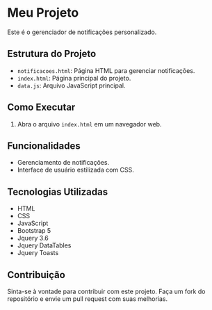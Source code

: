 # Meu Projeto

Este é o gerenciador de notificações personalizado.

## Estrutura do Projeto

- `notificacoes.html`: Página HTML para gerenciar notificações.
- `index.html`: Página principal do projeto.
- `data.js`: Arquivo JavaScript principal.

## Como Executar

1. Abra o arquivo `index.html` em um navegador web.

## Funcionalidades

- Gerenciamento de notificações.
- Interface de usuário estilizada com CSS.

## Tecnologias Utilizadas

- HTML
- CSS
- JavaScript
- Bootstrap 5
- Jquery 3.6
- Jquery DataTables
- Jquery Toasts

## Contribuição

Sinta-se à vontade para contribuir com este projeto. Faça um fork do repositório e envie um pull request com suas melhorias.
